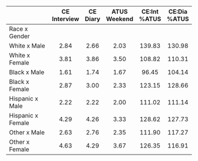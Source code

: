 
|                      | CE<br>Interview |  CE<br>Diary | ATUS<br>Weekend | CE:Int<br>%ATUS | CE:Dia<br>%ATUS |
| -------------------- | :----------: | :----------: | :----------: | :----------: | :----------: |
| Race x Gender        |              |              |              |              |              |
| White x Male         |         2.84 |         2.66 |         2.03 |       139.83 |       130.98 |
| White x Female       |         3.81 |         3.86 |         3.50 |       108.82 |       110.31 |
| Black x Male         |         1.61 |         1.74 |         1.67 |        96.45 |       104.14 |
| Black x Female       |         2.87 |         3.00 |         2.33 |       123.15 |       128.66 |
| Hispanic x Male      |         2.22 |         2.22 |         2.00 |       111.02 |       111.14 |
| Hispanic x Female    |         4.29 |         4.26 |         3.33 |       128.62 |       127.73 |
| Other x Male         |         2.63 |         2.76 |         2.35 |       111.90 |       117.27 |
| Other x Female       |         4.63 |         4.29 |         3.67 |       126.35 |       116.91 |

